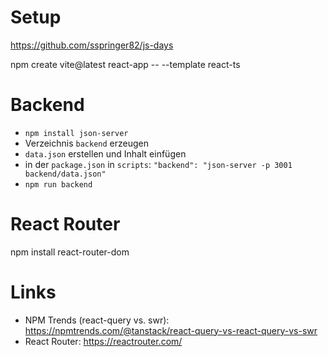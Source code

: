 # Setup

https://github.com/sspringer82/js-days

npm create vite@latest react-app -- --template react-ts

# Backend

- `npm install json-server`
- Verzeichnis `backend` erzeugen
- `data.json` erstellen und Inhalt einfügen
- in der `package.json` in `scripts`: `"backend": "json-server -p 3001 backend/data.json"`
- `npm run backend`

# React Router

npm install react-router-dom

# Links
- NPM Trends (react-query vs. swr): https://npmtrends.com/@tanstack/react-query-vs-react-query-vs-swr
- React Router: https://reactrouter.com/